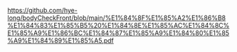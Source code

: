 
https://github.com/hye-long/bodyCheckFront/blob/main/%E1%84%8F%E1%85%A2%E1%86%B8%E1%84%83%E1%85%B5%20%E1%84%8E%E1%85%AC%E1%84%8C%E1%85%A9%E1%86%BC%E1%84%87%E1%85%A9%E1%84%80%E1%85%A9%E1%84%89%E1%85%A5.pdf
